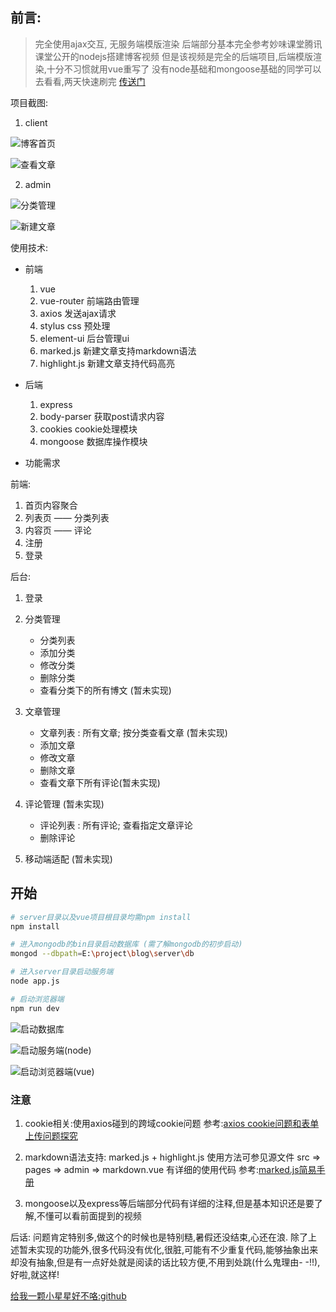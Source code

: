 

## 前言:
> 完全使用ajax交互, 无服务端模版渲染
后端部分基本完全参考妙味课堂腾讯课堂公开的nodejs搭建博客视频
但是该视频是完全的后端项目,后端模版渲染,十分不习惯就用vue重写了
没有node基础和mongoose基础的同学可以去看看,两天快速刷完
[传送门](https://ke.qq.com/course/185893)

项目截图:
1. client


![博客首页](http://upload-images.jianshu.io/upload_images/4869616-a5a85407f8989cd5.png?imageMogr2/auto-orient/strip%7CimageView2/2/w/1240)


![查看文章](http://upload-images.jianshu.io/upload_images/4869616-98902ebcb14be0c6.png?imageMogr2/auto-orient/strip%7CimageView2/2/w/1240)


2. admin

![分类管理](http://upload-images.jianshu.io/upload_images/4869616-5607d40b3c962905.png?imageMogr2/auto-orient/strip%7CimageView2/2/w/1240)


![新建文章](http://upload-images.jianshu.io/upload_images/4869616-543c8a2c96fdfc6b.png?imageMogr2/auto-orient/strip%7CimageView2/2/w/1240)


使用技术:

* 前端
    1. vue
    2. vue-router 前端路由管理
    3. axios 发送ajax请求
    4. stylus css 预处理
    5. element-ui 后台管理ui
    6. marked.js 新建文章支持markdown语法
    7. highlight.js 新建文章支持代码高亮

* 后端
    1. express
    2. body-parser 获取post请求内容
    3. cookies cookie处理模块
    4. mongoose 数据库操作模块

* 功能需求

前端:

1. 首页内容聚合
2. 列表页 —— 分类列表
3. 内容页 —— 评论
4. 注册
5. 登录

后台:

1. 登录
2. 分类管理

    * 分类列表
    * 添加分类
    * 修改分类
    * 删除分类
    * 查看分类下的所有博文 (暂未实现)

3. 文章管理

    * 文章列表 : 所有文章;  按分类查看文章 (暂未实现)
    * 添加文章
    * 修改文章
    * 删除文章
    * 查看文章下所有评论(暂未实现)

4. 评论管理 (暂未实现)

    * 评论列表 : 所有评论; 查看指定文章评论
    * 删除评论

5. 移动端适配 (暂未实现)

## 开始

``` bash
# server目录以及vue项目根目录均需npm install
npm install

# 进入mongodb的bin目录启动数据库 (需了解mongodb的初步启动)
mongod --dbpath=E:\project\blog\server\db 

# 进入server目录启动服务端
node app.js

# 启动浏览器端
npm run dev
```

![启动数据库](http://upload-images.jianshu.io/upload_images/4869616-f19cc757348fdad2.png?imageMogr2/auto-orient/strip%7CimageView2/2/w/1240)


![启动服务端(node)](http://upload-images.jianshu.io/upload_images/4869616-83ade7c7bc8206a9.png?imageMogr2/auto-orient/strip%7CimageView2/2/w/1240)


![启动浏览器端(vue)](http://upload-images.jianshu.io/upload_images/4869616-023feed148beed78.png?imageMogr2/auto-orient/strip%7CimageView2/2/w/1240)


### 注意

1. cookie相关:使用axios碰到的跨域cookie问题
参考:[axios cookie问题和表单上传问题探究](http://blog.csdn.net/hongchh/article/details/72675777)

2. markdown语法支持: marked.js + highlight.js
使用方法可参见源文件 src => pages => admin => markdown.vue 有详细的使用代码
参考:[marked.js简易手册](http://www.cnblogs.com/djtao/p/6224399.html)

3. mongoose以及express等后端部分代码有详细的注释,但是基本知识还是要了解,不懂可以看前面提到的视频

后话:
问题肯定特别多,做这个的时候也是特别糙,暑假还没结束,心还在浪.
除了上述暂未实现的功能外,很多代码没有优化,很脏,可能有不少重复代码,能够抽象出来却没有抽象,但是有一点好处就是阅读的话比较方便,不用到处跳(什么鬼理由- -!!),好啦,就这样!

[给我一颗小星星好不咯:github](https://github.com/hackerwen/vue-blog)
